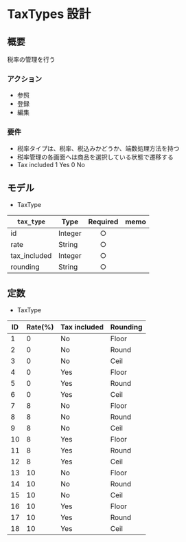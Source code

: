 # TaxTypes 設計

## 概要

税率の管理を行う

### アクション
- 参照
- 登録
- 編集

### 要件
- 税率タイプは、税率、税込みかどうか、端数処理方法を持つ
- 税率管理の各画面へは商品を選択している状態で遷移する
- Tax included 1 Yes
               0 No
## モデル

- TaxType

| `tax_type`  | Type    | Required | memo    |
| ----------  | ------- | :------: | ------- |
| id          | Integer |    ○     |         |
| rate        | String  |    ○     |         |
| tax_included| Integer |    ○     |         |
| rounding    | String  |    ○     |         |

## 定数

- TaxType

| ID  | Rate(%) | Tax included | Rounding |
| --- | ------- | ------------ | -------- |
| 1   | 0       | No           | Floor    |
| 2   | 0       | No           | Round    |
| 3   | 0       | No           | Ceil     |
| 4   | 0       | Yes          | Floor    |
| 5   | 0       | Yes          | Round    |
| 6   | 0       | Yes          | Ceil     |
| 7   | 8       | No           | Floor    |
| 8   | 8       | No           | Round    |
| 9   | 8       | No           | Ceil     |
| 10  | 8       | Yes          | Floor    |
| 11  | 8       | Yes          | Round    |
| 12  | 8       | Yes          | Ceil     |
| 13  | 10      | No           | Floor    |
| 14  | 10      | No           | Round    |
| 15  | 10      | No           | Ceil     |
| 16  | 10      | Yes          | Floor    |
| 17  | 10      | Yes          | Round    |
| 18  | 10      | Yes          | Ceil     |
